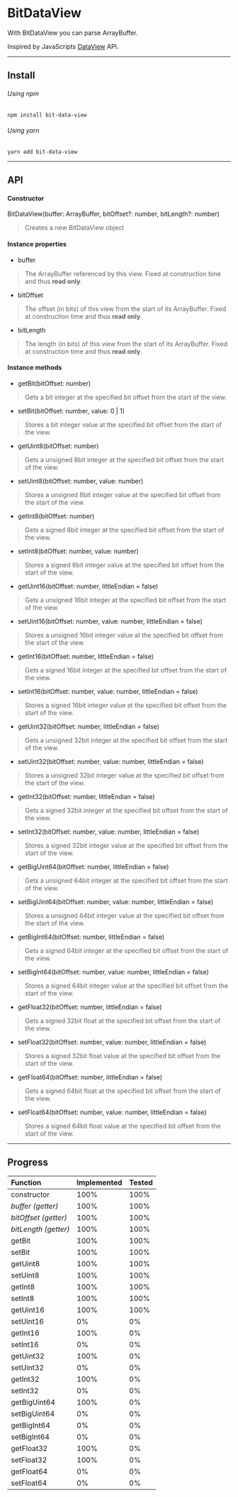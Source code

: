 # BitDataView

With BitDataView you can parse ArrayBuffer.

Inspired by JavaScripts [DataView](https://developer.mozilla.org/en-US/docs/Web/JavaScript/Reference/Global_Objects/DataView) API.  

---
## Install
###### Using npm
```
npm install bit-data-view
```
###### Using yarn
```
yarn add bit-data-view
```

---
## API
#### Constructor
BitDataView(buffer: ArrayBuffer, bitOffset?: number, bitLength?: number)  
> Creates a new BitDataView object

#### Instance properties
- buffer  
> The ArrayBuffer referenced by this view. Fixed at construction time and thus **read only**.

- bitOffset  
> The offset (in bits) of this view from the start of its ArrayBuffer. Fixed at construction time and thus **read only**.

- bitLength  
> The length (in bits) of this view from the start of its ArrayBuffer. Fixed at construction time and thus **read only**.

#### Instance methods
- getBit(bitOffset: number)
> Gets a bit integer at the specified bit offset from the start of the view.

- setBit(bitOffset: number, value: 0 | 1)
> Stores a bit integer value at the specified bit offset from the start of the view.

- getUint8(bitOffset: number)
> Gets a unsigned 8bit integer at the specified bit offset from the start of the view.

- setUint8(bitOffset: number, value: number)
> Stores a unsigned 8bit integer value at the specified bit offset from the start of the view.

- getInt8(bitOffset: number)
> Gets a signed 8bit integer at the specified bit offset from the start of the view.

- setInt8(bitOffset: number, value: number)
> Stores a signed 8bit integer value at the specified bit offset from the start of the view.

- getUint16(bitOffset: number, littleEndian = false)
> Gets a unsigned 16bit integer at the specified bit offset from the start of the view.

- setUint16(bitOffset: number,
    value: number,
    littleEndian = false)
> Stores a unsigned 16bit integer value at the specified bit offset from the start of the view.

- getInt16(bitOffset: number, littleEndian = false)
> Gets a signed 16bit integer at the specified bit offset from the start of the view.

- setInt16(bitOffset: number,
    value: number,
    littleEndian = false)
> Stores a signed 16bit integer value at the specified bit offset from the start of the view.

- getUint32(bitOffset: number, littleEndian = false)
> Gets a unsigned 32bit integer at the specified bit offset from the start of the view.

- setUint32(bitOffset: number,
    value: number,
    littleEndian = false)
> Stores a unsigned 32bit integer value at the specified bit offset from the start of the view.

- getInt32(bitOffset: number, littleEndian = false)
> Gets a signed 32bit integer at the specified bit offset from the start of the view.

- setInt32(bitOffset: number,
    value: number,
    littleEndian = false)
> Stores a signed 32bit integer value at the specified bit offset from the start of the view.

- getBigUint64(bitOffset: number, littleEndian = false)
> Gets a unsigned 64bit integer at the specified bit offset from the start of the view.

- setBigUint64(bitOffset: number,
    value: number,
    littleEndian = false)
> Stores a unsigned 64bit integer value at the specified bit offset from the start of the view.

- getBigInt64(bitOffset: number, littleEndian = false)
> Gets a signed 64bit integer at the specified bit offset from the start of the view.

- setBigInt64(bitOffset: number,
    value: number,
    littleEndian = false)
> Stores a signed 64bit integer value at the specified bit offset from the start of the view.

- getFloat32(bitOffset: number, littleEndian = false)
> Gets a signed 32bit float at the specified bit offset from the start of the view.

- setFloat32(bitOffset: number,
    value: number,
    littleEndian = false)
> Stores a signed 32bit float value at the specified bit offset from the start of the view.

- getFloat64(bitOffset: number, littleEndian = false)
> Gets a signed 64bit float at the specified bit offset from the start of the view.

- setFloat64(bitOffset: number,
    value: number,
    littleEndian = false)
> Stores a signed 64bit float value at the specified bit offset from the start of the view.

---
## Progress
| Function             | Implemented | Tested  |
| :------------------- | :---------- | :------ |
| constructor          | 100%        | 100%    |
| *buffer (getter)*    | 100%        | 100%    |
| *bitOffset (getter)* | 100%        | 100%    |
| *bitLength (getter)* | 100%        | 100%    |
| getBit               | 100%        | 100%    |
| setBit               | 100%        | 100%    |
| getUint8             | 100%        | 100%    |
| setUint8             | 100%        | 100%    |
| getInt8              | 100%        | 100%    |
| setInt8              | 100%        | 100%    |
| getUint16            | 100%        | 100%    |
| setUint16            | 0%          | 0%      |
| getInt16             | 100%        | 0%      |
| setInt16             | 0%          | 0%      |
| getUint32            | 100%        | 0%      |
| setUint32            | 0%          | 0%      |
| getInt32             | 100%        | 0%      |
| setInt32             | 0%          | 0%      |
| getBigUint64         | 100%        | 0%      |
| setBigUint64         | 0%          | 0%      |
| getBigInt64          | 0%          | 0%      |
| setBigInt64          | 0%          | 0%      |
| getFloat32           | 100%        | 0%      |
| setFloat32           | 100%        | 0%      |
| getFloat64           | 0%          | 0%      |
| setFloat64           | 0%          | 0%      |